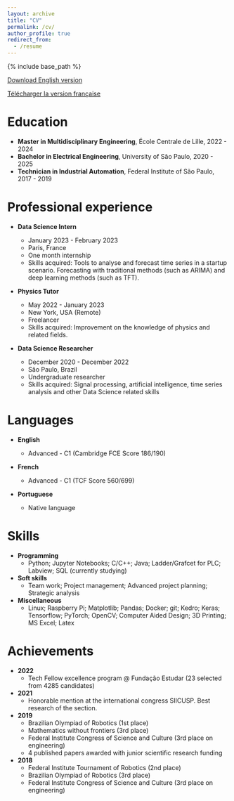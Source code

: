 ```yaml
---
layout: archive
title: "CV"
permalink: /cv/
author_profile: true
redirect_from:
  - /resume
---
```


{% include base_path %}

<p><a href="../files/CV_English.pdf" target="_blank" rel="noopener noreferrer">Download English version</a></p>
<p><a href="../files/CV_Francais.pdf" target="_blank" rel="noopener noreferrer">Télécharger la version française</a></p>

Education
======
* **Master in Multidisciplinary Engineering**, École Centrale de Lille, 2022 - 2024
* **Bachelor in Electrical Engineering**, University of São Paulo, 2020 - 2025
* **Technician in Industrial Automation**, Federal Institute of São Paulo, 2017 - 2019

Professional experience
======
* **Data Science Intern**
  * January 2023 - February 2023
  * Paris, France
  * One month internship
  * Skills acquired: Tools to analyse and forecast time series in a startup scenario. Forecasting with traditional methods (such as ARIMA) and deep learning methods (such as TFT).

* **Physics Tutor**
  * May 2022 - January 2023
  * New York, USA (Remote)
  * Freelancer
  * Skills acquired: Improvement on the knowledge of physics and related fields.

* **Data Science Researcher**
  * December 2020 - December 2022
  * São Paulo, Brazil
  * Undergraduate researcher
  * Skills acquired: Signal processing, artificial intelligence, time series analysis and other Data Science related skills

Languages
======
* **English**
  * Advanced - C1 (Cambridge FCE Score 186/190)

* **French**
  * Advanced - C1 (TCF Score 560/699)

* **Portuguese**
  * Native language

Skills
======
* **Programming**
  * Python; Jupyter Notebooks; C/C++; Java; Ladder/Grafcet for PLC; Labview; SQL (currently studying)
* **Soft skills**
  * Team work; Project management; Advanced project planning; Strategic analysis
* **Miscellaneous**
  * Linux; Raspberry Pi; Matplotlib; Pandas; Docker; git; Kedro; Keras; Tensorflow; PyTorch; OpenCV; Computer Aided Design; 3D Printing; MS Excel; Latex

Achievements
======
* **2022**
  * Tech Fellow excellence program @ Fundação Estudar (23 selected from 4285 candidates)
* **2021**
  * Honorable mention at the international congress SIICUSP. Best research of the section.
* **2019**
  * Brazilian Olympiad of Robotics (1st place)
  * Mathematics without frontiers (3rd place)
  * Federal Institute Congress of Science and Culture (3rd place on engineering)
  * 4 published papers awarded with junior scientific research funding
* **2018**
  * Federal Institute Tournament of Robotics (2nd place)
  * Brazilian Olympiad of Robotics (3rd place)
  * Federal Institute Congress of Science and Culture (3rd place on engineering)